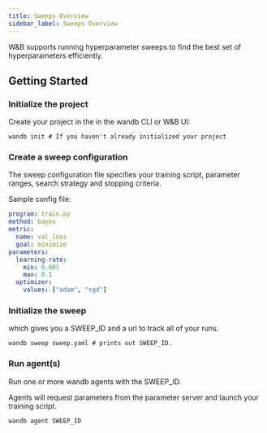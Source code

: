 ```yaml
---
title: Sweeps Overview
sidebar_label: Sweeps Overview
---
```


W&B supports running hyperparameter sweeps to find the best set of hyperparameters efficiently.

## Getting Started

### Initialize the project

Create your project in the in the wandb CLI or W&B UI:
```shell
wandb init # If you haven't already initialized your project
```

### Create a sweep configuration

The sweep configuration file specifies your training script, parameter ranges, search strategy and stopping criteria.

Sample config file:
```yaml
program: train.py
method: bayes
metric:
  name: val_loss
  goal: minimize
parameters:
  learning-rate:
    min: 0.001
    max: 0.1
  optimizer:
    values: ["adam", "sgd"]
```

### Initialize the sweep

which gives you a SWEEP_ID and a url to track all of
your runs.

```shell
wandb sweep sweep.yaml # prints out SWEEP_ID.
```

### Run agent(s)

Run one or more wandb agents with the SWEEP_ID.

Agents will request parameters from the parameter server and launch your training script.


```shell
wandb agent SWEEP_ID
```
